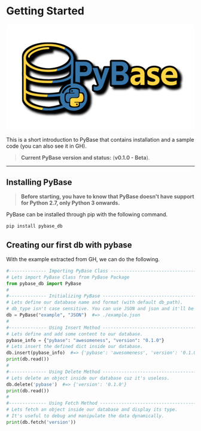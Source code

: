# Getting Started

![PyBase Logo](/images/pybase-logo-no_bg.png)

This is a short introduction to PyBase that contains
installation and a sample code (you can also see it in GH).

> **Current PyBase version and status:** (**v0.1.0 - Beta**).

------

## Installing PyBase

> **Before starting, you have to know that PyBase doesn't
> have support for Python 2.7, only Python 3 onwards.**

PyBase can be installed through pip with the following command.
```sh
pip install pybase_db
```

## Creating our first db with pybase

With the example extracted from GH, we can do the following.
```py
#-------------- Importing PyBase Class ---------------------------------------
# Lets import PyBase Class from PyBase Package
from pybase_db import PyBase
#
#-------------- Initializing PyBase ------------------------------------------
# Lets define our database name and format (with default db_path).
# db_type isn't case sensitive. You can use JSON and json and it'll be valid.
db = PyBase("example", "JSON")  #=> ./example.json
#
#-------------- Using Insert Method ------------------------------------------
# Lets define and add some content to our database.
pybase_info = {"pybase": "awesomeness", "version": "0.1.0"}
# Lets insert the defined dict inside our database.
db.insert(pybase_info)  #=> {'pybase': 'awesomeness', 'version': '0.1.0'}
print(db.read())
#
#-------------- Using Delete Method ------------------------------------------
# Lets delete an object inside our database cuz it's useless.
db.delete('pybase')  #=> {'version': '0.1.0'}
print(db.read())
#
#-------------- Using Fetch Method -------------------------------------------
# Lets fetch an object inside our database and display its type.
# It's useful to debug and manipulate the data dynamically.
print(db.fetch('version'))
```
